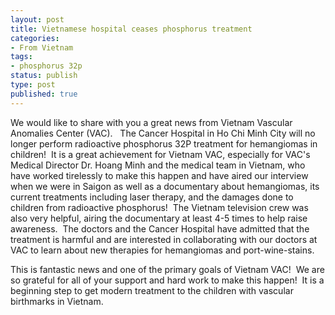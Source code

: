 ```yaml
---
layout: post
title: Vietnamese hospital ceases phosphorus treatment
categories:
- From Vietnam
tags:
- phosphorus 32p
status: publish
type: post
published: true
---
```

We would like to share with you a great news from Vietnam Vascular Anomalies Center (VAC).   The Cancer Hospital in Ho Chi Minh City will no longer perform radioactive phosphorus 32P treatment for hemangiomas in children!  It is a great achievement for Vietnam VAC, especially for VAC's Medical Director Dr. Hoang Minh and the medical team in Vietnam, who have worked tirelessly to make this happen and have aired our interview when we were in Saigon as well as a documentary about hemangiomas, its current treatments including laser therapy, and the damages done to children from radioactive phosphorus!  The Vietnam television crew was also very helpful, airing the documentary at least 4-5 times to help raise awareness.  The doctors and the Cancer Hospital have admitted that the treatment is harmful and are interested in collaborating with our doctors at VAC to learn about new therapies for hemangiomas and port-wine-stains. 

This is fantastic news and one of the primary goals of Vietnam VAC!  We are so grateful for all of your support and hard work to make this happen!  It is a beginning step to get modern treatment to the children with vascular birthmarks in Vietnam.
